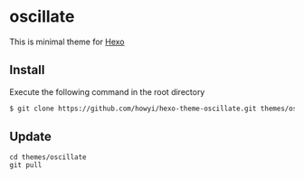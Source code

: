 # oscillate

This is minimal theme for [Hexo](https://hexo.io/)  

## Install
Execute the following command in the root directory

``` bash
$ git clone https://github.com/howyi/hexo-theme-oscillate.git themes/oscillate
```
## Update
```
cd themes/oscillate
git pull
```
